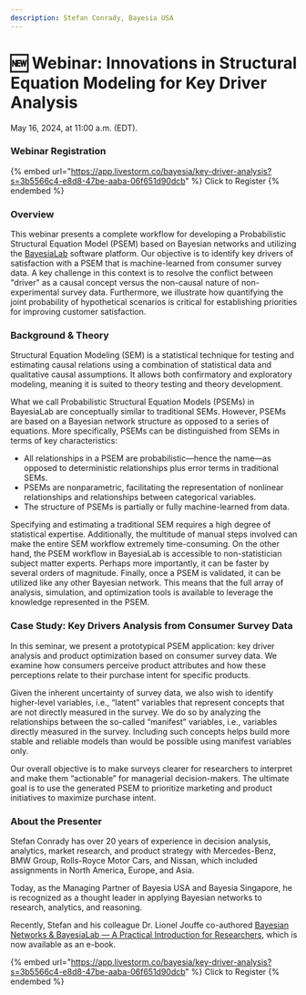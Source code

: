 ```yaml
---
description: Stefan Conrady, Bayesia USA
---
```


# 🆕 Webinar: Innovations in Structural Equation Modeling for Key Driver Analysis

May 16, 2024, at 11:00 a.m. (EDT).

### Webinar Registration

{% embed url="https://app.livestorm.co/bayesia/key-driver-analysis?s=3b5566c4-e8d8-47be-aaba-06f651d90dcb" %}
Click to Register
{% endembed %}

### Overview&#x20;

This webinar presents a complete workflow for developing a Probabilistic Structural Equation Model (PSEM) based on Bayesian networks and utilizing the [BayesiaLab](../bayesialab/) software platform. Our objective is to identify key drivers of satisfaction with a PSEM that is machine-learned from consumer survey data. A key challenge in this context is to resolve the conflict between "driver" as a causal concept versus the non-causal nature of non-experimental survey data. Furthermore, we illustrate how quantifying the joint probability of hypothetical scenarios is critical for establishing priorities for improving customer satisfaction.

### Background & Theory&#x20;

Structural Equation Modeling (SEM) is a statistical technique for testing and estimating causal relations using a combination of statistical data and qualitative causal assumptions. It allows both confirmatory and exploratory modeling, meaning it is suited to theory testing and theory development.

What we call Probabilistic Structural Equation Models (PSEMs) in BayesiaLab are conceptually similar to traditional SEMs. However, PSEMs are based on a Bayesian network structure as opposed to a series of equations. More specifically, PSEMs can be distinguished from SEMs in terms of key characteristics:

* All relationships in a PSEM are probabilistic—hence the name—as opposed to deterministic relationships plus error terms in traditional SEMs.
* PSEMs are nonparametric, facilitating the representation of nonlinear relationships and relationships between categorical variables.
* The structure of PSEMs is partially or fully machine-learned from data.

Specifying and estimating a traditional SEM requires a high degree of statistical expertise. Additionally, the multitude of manual steps involved can make the entire SEM workflow extremely time-consuming. On the other hand, the PSEM workflow in BayesiaLab is accessible to non-statistician subject matter experts. Perhaps more importantly, it can be faster by several orders of magnitude. Finally, once a PSEM is validated, it can be utilized like any other Bayesian network. This means that the full array of analysis, simulation, and optimization tools is available to leverage the knowledge represented in the PSEM.

### Case Study: Key Drivers Analysis from Consumer Survey Data&#x20;

In this seminar, we present a prototypical PSEM application: key driver analysis and product optimization based on consumer survey data. We examine how consumers perceive product attributes and how these perceptions relate to their purchase intent for specific products.

Given the inherent uncertainty of survey data, we also wish to identify higher-level variables, i.e., “latent” variables that represent concepts that are not directly measured in the survey. We do so by analyzing the relationships between the so-called “manifest” variables, i.e., variables directly measured in the survey. Including such concepts helps build more stable and reliable models than would be possible using manifest variables only.

Our overall objective is to make surveys clearer for researchers to interpret and make them “actionable” for managerial decision-makers. The ultimate goal is to use the generated PSEM to prioritize marketing and product initiatives to maximize purchase intent.

### About the Presenter

Stefan Conrady has over 20 years of experience in decision analysis, analytics, market research, and product strategy with Mercedes-Benz, BMW Group, Rolls-Royce Motor Cars, and Nissan, which included assignments in North America, Europe, and Asia.

Today, as the Managing Partner of Bayesia USA and Bayesia Singapore, he is recognized as a thought leader in applying Bayesian networks to research, analytics, and reasoning.

Recently, Stefan and his colleague Dr. Lionel Jouffe co-authored [Bayesian Networks & BayesiaLab — A Practical Introduction for Researchers](../e-book-bayesian-networks-and-bayesialab-a-practical-introduction-for-researchers/), which is now available as an e-book.

{% embed url="https://app.livestorm.co/bayesia/key-driver-analysis?s=3b5566c4-e8d8-47be-aaba-06f651d90dcb" %}
Click to Register
{% endembed %}
